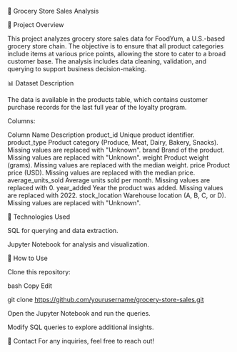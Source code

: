 🛒 Grocery Store Sales Analysis

📌 Project Overview

This project analyzes grocery store sales data for FoodYum, a U.S.-based grocery store chain. The objective is to ensure that all product categories include items at various price points, allowing the store to cater to a broad customer base. The analysis includes data cleaning, validation, and querying to support business decision-making.

📊 Dataset Description

The data is available in the products table, which contains customer purchase records for the last full year of the loyalty program.

Columns:

Column Name	Description
product_id	Unique product identifier.
product_type	Product category (Produce, Meat, Dairy, Bakery, Snacks). Missing values are replaced with "Unknown".
brand	Brand of the product. Missing values are replaced with "Unknown".
weight	Product weight (grams). Missing values are replaced with the median weight.
price	Product price (USD). Missing values are replaced with the median price.
average_units_sold	Average units sold per month. Missing values are replaced with 0.
year_added	Year the product was added. Missing values are replaced with 2022.
stock_location	Warehouse location (A, B, C, or D). Missing values are replaced with "Unknown".


🚀 Technologies Used

SQL for querying and data extraction.

Jupyter Notebook for analysis and visualization.

📌 How to Use

Clone this repository:

bash
Copy
Edit

git clone https://github.com/yourusername/grocery-store-sales.git

Open the Jupyter Notebook and run the queries.

Modify SQL queries to explore additional insights.

📩 Contact
For any inquiries, feel free to reach out!

